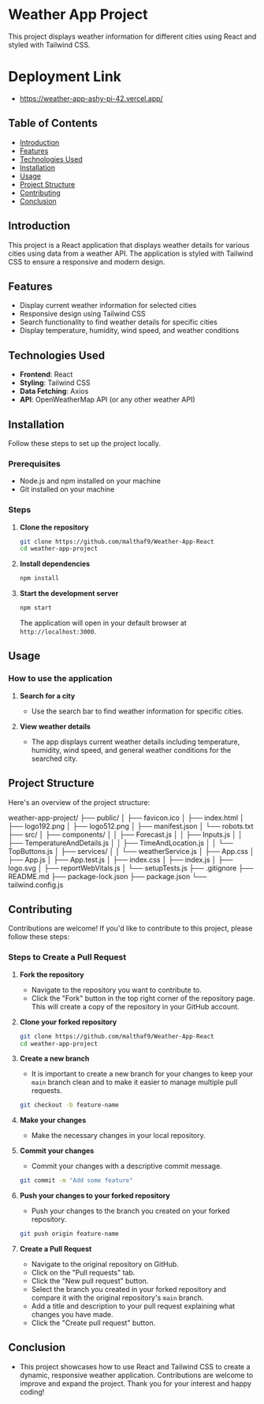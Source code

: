 # Weather App Project

This project displays weather information for different cities using React and styled with Tailwind CSS.

# Deployment Link
- https://weather-app-ashy-pi-42.vercel.app/

## Table of Contents

- [Introduction](#introduction)
- [Features](#features)
- [Technologies Used](#technologies-used)
- [Installation](#installation)
- [Usage](#usage)
- [Project Structure](#project-structure)
- [Contributing](#contributing)
- [Conclusion](#conclusion)

## Introduction

This project is a React application that displays weather details for various cities using data from a weather API. The application is styled with Tailwind CSS to ensure a responsive and modern design.

## Features

- Display current weather information for selected cities
- Responsive design using Tailwind CSS
- Search functionality to find weather details for specific cities
- Display temperature, humidity, wind speed, and weather conditions

## Technologies Used

- **Frontend**: React
- **Styling**: Tailwind CSS
- **Data Fetching**: Axios
- **API**: OpenWeatherMap API (or any other weather API)

## Installation

Follow these steps to set up the project locally.

### Prerequisites

- Node.js and npm installed on your machine
- Git installed on your machine

### Steps

1. **Clone the repository**
    ```bash
    git clone https://github.com/malthaf9/Weather-App-React
    cd weather-app-project
    ```

2. **Install dependencies**
    ```bash
    npm install
    ```

3. **Start the development server**
    ```bash
    npm start
    ```

    The application will open in your default browser at `http://localhost:3000`.

## Usage

### How to use the application

1. **Search for a city**
   - Use the search bar to find weather information for specific cities.

2. **View weather details**
   - The app displays current weather details including temperature, humidity, wind speed, and general weather conditions for the searched city.

## Project Structure

Here's an overview of the project structure:

weather-app-project/
├── public/
│ ├── favicon.ico
│ ├── index.html
│ ├── logo192.png
│ ├── logo512.png
│ ├── manifest.json
│ └── robots.txt
├── src/
│ ├── components/
│ │ ├── Forecast.js
│ │ ├── Inputs.js
│ │ ├── TemperatureAndDetails.js
│ │ ├── TimeAndLocation.js
│ │ └── TopButtons.js
│ ├── services/
│ │ └── weatherService.js
│ ├── App.css
│ ├── App.js
│ ├── App.test.js
│ ├── index.css
│ ├── index.js
│ ├── logo.svg
│ ├── reportWebVitals.js
│ └── setupTests.js
├── .gitignore
├── README.md
├── package-lock.json
├── package.json
└── tailwind.config.js


## Contributing

Contributions are welcome! If you'd like to contribute to this project, please follow these steps:

### Steps to Create a Pull Request

1. **Fork the repository**
    - Navigate to the repository you want to contribute to.
    - Click the "Fork" button in the top right corner of the repository page. This will create a copy of the repository in your GitHub account.

2. **Clone your forked repository**
    ```bash
    git clone https://github.com/malthaf9/Weather-App-React
    cd weather-app-project
    ```

3. **Create a new branch**
    - It is important to create a new branch for your changes to keep your `main` branch clean and to make it easier to manage multiple pull requests.
    ```bash
    git checkout -b feature-name
    ```

4. **Make your changes**
    - Make the necessary changes in your local repository.

5. **Commit your changes**
    - Commit your changes with a descriptive commit message.
    ```bash
    git commit -m "Add some feature"
    ```

6. **Push your changes to your forked repository**
    - Push your changes to the branch you created on your forked repository.
    ```bash
    git push origin feature-name
    ```

7. **Create a Pull Request**
    - Navigate to the original repository on GitHub.
    - Click on the "Pull requests" tab.
    - Click the "New pull request" button.
    - Select the branch you created in your forked repository and compare it with the original repository's `main` branch.
    - Add a title and description to your pull request explaining what changes you have made.
    - Click the "Create pull request" button.

## Conclusion

   - This project showcases how to use React and Tailwind CSS to create a dynamic, responsive weather application. Contributions are welcome to improve and 
     expand the project. Thank you for your interest and happy coding!








